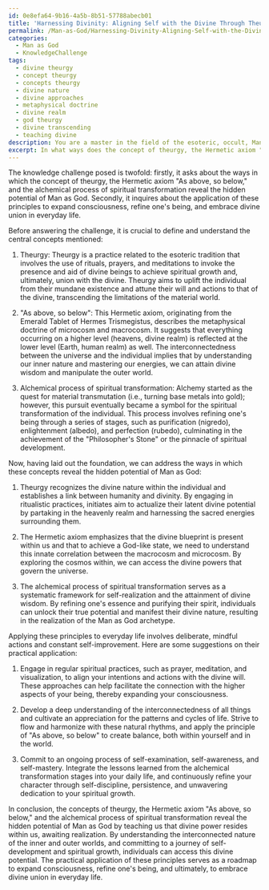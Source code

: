 ```yaml
---
id: 0e8efa64-9b16-4a5b-8b51-57788abecb01
title: 'Harnessing Divinity: Aligning Self with the Divine Through Theurgy and Alchemy'
permalink: /Man-as-God/Harnessing-Divinity-Aligning-Self-with-the-Divine-Through-Theurgy-and-Alchemy/
categories:
  - Man as God
  - KnowledgeChallenge
tags:
  - divine theurgy
  - concept theurgy
  - concepts theurgy
  - divine nature
  - divine approaches
  - metaphysical doctrine
  - divine realm
  - god theurgy
  - divine transcending
  - teaching divine
description: You are a master in the field of the esoteric, occult, Man as God and Education. You are a writer of tests, challenges, books and deep knowledge on Man as God for initiates and students to gain deep insights and understanding from. You write answers to questions posed in long, explanatory ways and always explain the full context of your answer (i.e., related concepts, formulas, examples, or history), as well as the step-by-step thinking process you take to answer the challenges. Be rigorous and thorough, and summarize the key themes, ideas, and conclusions at the end.
excerpt: In what ways does the concept of theurgy, the Hermetic axiom "As above, so below," and the alchemical process of spiritual transformation reveal the hidden potential of Man as God, and how can these principles be applied to expand the consciousness, refine one's being, and embrace divine union in everyday life?
---
```

The knowledge challenge posed is twofold: firstly, it asks about the ways in which the concept of theurgy, the Hermetic axiom "As above, so below," and the alchemical process of spiritual transformation reveal the hidden potential of Man as God. Secondly, it inquires about the application of these principles to expand consciousness, refine one's being, and embrace divine union in everyday life.

Before answering the challenge, it is crucial to define and understand the central concepts mentioned:

1. Theurgy: Theurgy is a practice related to the esoteric tradition that involves the use of rituals, prayers, and meditations to invoke the presence and aid of divine beings to achieve spiritual growth and, ultimately, union with the divine. Theurgy aims to uplift the individual from their mundane existence and attune their will and actions to that of the divine, transcending the limitations of the material world.

2. "As above, so below": This Hermetic axiom, originating from the Emerald Tablet of Hermes Trismegistus, describes the metaphysical doctrine of microcosm and macrocosm. It suggests that everything occurring on a higher level (heavens, divine realm) is reflected at the lower level (Earth, human realm) as well. The interconnectedness between the universe and the individual implies that by understanding our inner nature and mastering our energies, we can attain divine wisdom and manipulate the outer world.

3. Alchemical process of spiritual transformation: Alchemy started as the quest for material transmutation (i.e., turning base metals into gold); however, this pursuit eventually became a symbol for the spiritual transformation of the individual. This process involves refining one's being through a series of stages, such as purification (nigredo), enlightenment (albedo), and perfection (rubedo), culminating in the achievement of the "Philosopher's Stone" or the pinnacle of spiritual development.

Now, having laid out the foundation, we can address the ways in which these concepts reveal the hidden potential of Man as God:

1. Theurgy recognizes the divine nature within the individual and establishes a link between humanity and divinity. By engaging in ritualistic practices, initiates aim to actualize their latent divine potential by partaking in the heavenly realm and harnessing the sacred energies surrounding them.

2. The Hermetic axiom emphasizes that the divine blueprint is present within us and that to achieve a God-like state, we need to understand this innate correlation between the macrocosm and microcosm. By exploring the cosmos within, we can access the divine powers that govern the universe.

3. The alchemical process of spiritual transformation serves as a systematic framework for self-realization and the attainment of divine wisdom. By refining one's essence and purifying their spirit, individuals can unlock their true potential and manifest their divine nature, resulting in the realization of the Man as God archetype.

Applying these principles to everyday life involves deliberate, mindful actions and constant self-improvement. Here are some suggestions on their practical application:

1. Engage in regular spiritual practices, such as prayer, meditation, and visualization, to align your intentions and actions with the divine will. These approaches can help facilitate the connection with the higher aspects of your being, thereby expanding your consciousness.

2. Develop a deep understanding of the interconnectedness of all things and cultivate an appreciation for the patterns and cycles of life. Strive to flow and harmonize with these natural rhythms, and apply the principle of "As above, so below" to create balance, both within yourself and in the world.

3. Commit to an ongoing process of self-examination, self-awareness, and self-mastery. Integrate the lessons learned from the alchemical transformation stages into your daily life, and continuously refine your character through self-discipline, persistence, and unwavering dedication to your spiritual growth.

In conclusion, the concepts of theurgy, the Hermetic axiom "As above, so below," and the alchemical process of spiritual transformation reveal the hidden potential of Man as God by teaching us that divine power resides within us, awaiting realization. By understanding the interconnected nature of the inner and outer worlds, and committing to a journey of self-development and spiritual growth, individuals can access this divine potential. The practical application of these principles serves as a roadmap to expand consciousness, refine one's being, and ultimately, to embrace divine union in everyday life.

